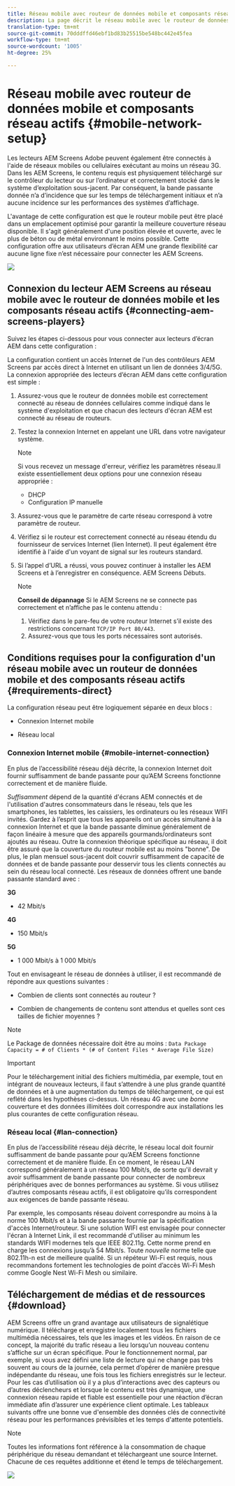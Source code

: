 ```yaml
---
title: Réseau mobile avec routeur de données mobile et composants réseau actifs
description: La page décrit le réseau mobile avec le routeur de données mobile et les composants réseau actifs
translation-type: tm+mt
source-git-commit: 70dddffd46ebf1bd83b25515be548bc442e45fea
workflow-type: tm+mt
source-wordcount: '1005'
ht-degree: 25%

---
```



# Réseau mobile avec routeur de données mobile et composants réseau actifs {#mobile-network-setup}

Les lecteurs AEM Screens Adobe peuvent également être connectés à l&#39;aide de réseaux mobiles ou cellulaires exécutant au moins un réseau 3G.
Dans les AEM Screens, le contenu requis est physiquement téléchargé sur le contrôleur du lecteur ou sur l’ordinateur et correctement stocké dans le système d’exploitation sous-jacent. Par conséquent, la bande passante donnée n’a d’incidence que sur les temps de téléchargement initiaux et n’a aucune incidence sur les performances des systèmes d’affichage.

L&#39;avantage de cette configuration est que le routeur mobile peut être placé dans un emplacement optimisé pour garantir la meilleure couverture réseau disponible. Il s&#39;agit généralement d&#39;une position élevée et ouverte, avec le plus de béton ou de métal environnant le moins possible.
Cette configuration offre aux utilisateurs d’écran AEM une grande flexibilité car aucune ligne fixe n’est nécessaire pour connecter les AEM Screens.

![](/help/using/assets/mobile-network-1.png)

## Connexion du lecteur AEM Screens au réseau mobile avec le routeur de données mobile et les composants réseau actifs {#connecting-aem-screens-players}

Suivez les étapes ci-dessous pour vous connecter aux lecteurs d’écran AEM dans cette configuration :

La configuration contient un accès Internet de l&#39;un des contrôleurs AEM Screens par accès direct à Internet en utilisant un lien de données 3/4/5G.
La connexion appropriée des lecteurs d’écran AEM dans cette configuration est simple :

1. Assurez-vous que le routeur de données mobile est correctement connecté au réseau de données cellulaires comme indiqué dans le système d&#39;exploitation et que chacun des lecteurs d&#39;écran AEM est connecté au réseau de routeurs.
1. Testez la connexion Internet en appelant une URL dans votre navigateur système.
   >[!NOTE]
   >Si vous recevez un message d&#39;erreur, vérifiez les paramètres réseau.Il existe essentiellement deux options pour une connexion réseau appropriée :
   >* DHCP
   >* Configuration IP manuelle


1. Assurez-vous que le paramètre de carte réseau correspond à votre paramètre de routeur.

1. Vérifiez si le routeur est correctement connecté au réseau étendu du fournisseur de services Internet (lien Internet). Il peut également être identifié à l&#39;aide d&#39;un voyant de signal sur les routeurs standard.
1. Si l’appel d’URL a réussi, vous pouvez continuer à installer les AEM Screens et à l’enregistrer en conséquence. AEM Screens Débuts.

   >[!NOTE]
   >**Conseil de dépannage**
   >Si le AEM Screens ne se connecte pas correctement et n’affiche pas le contenu attendu :
   >
   >1. Vérifiez dans le pare-feu de votre routeur Internet s’il existe des restrictions concernant `TCP/IP Port 80/443`.
   >1. Assurez-vous que tous les ports nécessaires sont autorisés.



## Conditions requises pour la configuration d&#39;un réseau mobile avec un routeur de données mobile et des composants réseau actifs {#requirements-direct}

La configuration réseau peut être logiquement séparée en deux blocs :

* Connexion Internet mobile

* Réseau local

### Connexion Internet mobile {#mobile-internet-connection}

En plus de l’accessibilité réseau déjà décrite, la connexion Internet doit fournir suffisamment de bande passante pour qu’AEM Screens fonctionne correctement et de manière fluide.

*Suffisamment* dépend de la quantité d&#39;écrans AEM connectés et de l&#39;utilisation d&#39;autres consommateurs dans le réseau, tels que les smartphones, les tablettes, les caissiers, les ordinateurs ou les réseaux WIFI invités.
Gardez à l’esprit que tous les appareils ont un accès simultané à la connexion Internet et que la bande passante diminue généralement de façon linéaire à mesure que des appareils gourmands/ordinateurs sont ajoutés au réseau.
Outre la connexion théorique spécifique au réseau, il doit être assuré que la couverture du routeur mobile est au moins &quot;bonne&quot;. De plus, le plan mensuel sous-jacent doit couvrir suffisamment de capacité de données et de bande passante pour desservir tous les clients connectés au sein du réseau local connecté.
Les réseaux de données offrent une bande passante standard avec :

**3G**
* 42 Mbit/s

**4G**
* 150 Mbit/s

**5G**
* 1 000 Mbit/s à 1 000 Mbit/s

Tout en envisageant le réseau de données à utiliser, il est recommandé de répondre aux questions suivantes :

* Combien de clients sont connectés au routeur ?

* Combien de changements de contenu sont attendus et quelles sont ces tailles de fichier moyennes ?

>[!NOTE]
>Le Package de données nécessaire doit être au moins :
`Data Package Capacity = # of Clients * (# of Content Files * Average File Size)`

>[!IMPORTANT]
>Pour le téléchargement initial des fichiers multimédia, par exemple, tout en intégrant de nouveaux lecteurs, il faut s’attendre à une plus grande quantité de données et à une augmentation du temps de téléchargement, ce qui est reflété dans les hypothèses ci-dessus. Un réseau 4G avec une *bonne* couverture et des données illimitées doit correspondre aux installations les plus courantes de cette configuration réseau.


### Réseau local {#lan-connection}

En plus de l’accessibilité réseau déjà décrite, le réseau local doit fournir suffisamment de bande passante pour qu’AEM Screens fonctionne correctement et de manière fluide. En ce moment, le réseau LAN correspond généralement à un réseau 100 Mbit/s, de sorte qu&#39;il devrait y avoir suffisamment de bande passante pour connecter de nombreux périphériques avec de bonnes performances au système. Si vous utilisez d’autres composants réseau actifs, il est obligatoire qu’ils correspondent aux exigences de bande passante réseau.

Par exemple, les composants réseau doivent correspondre au moins à la norme 100 Mbit/s et à la bande passante fournie par la spécification d&#39;accès Internet/routeur.
Si une solution WIFI est envisagée pour connecter l&#39;écran à Internet Link, il est recommandé d&#39;utiliser au minimum les standards WIFI modernes tels que IEEE 802.11g. Cette norme prend en charge les connexions jusqu’à 54 Mbit/s. Toute *nouvelle* norme telle que 802.11h-n est de meilleure qualité. Si un répéteur Wi-Fi est requis, nous recommandons fortement les technologies de point d’accès Wi-Fi Mesh comme Google Nest Wi-Fi Mesh ou similaire.

## Téléchargement de médias et de ressources {#download}

AEM Screens offre un grand avantage aux utilisateurs de signalétique numérique. Il télécharge et enregistre localement tous les fichiers multimédia nécessaires, tels que les images et les vidéos. En raison de ce concept, la majorité du trafic réseau a lieu lorsqu’un nouveau contenu s’affiche sur un écran spécifique.
Pour le fonctionnement normal, par exemple, si vous avez défini une liste de lecture qui ne change pas très souvent au cours de la journée, cela permet d’opérer de manière presque indépendante du réseau, une fois tous les fichiers enregistrés sur le lecteur.
Pour les cas d’utilisation où il y a plus d’interactions avec des capteurs ou d’autres déclencheurs et lorsque le contenu est très dynamique, une connexion réseau rapide et fiable est essentielle pour une réaction d’écran immédiate afin d’assurer une expérience client optimale.
Les tableaux suivants offre une bonne vue d&#39;ensemble des données clés de connectivité réseau pour les performances prévisibles et les temps d&#39;attente potentiels.

>[!NOTE]
>Toutes les informations font référence à la consommation de chaque périphérique du réseau demandant et téléchargeant une source Internet. Chacune de ces requêtes additionne et étend le temps de téléchargement.

![](/help/using/assets/mobile-router-download.png)



